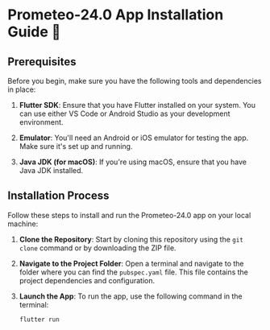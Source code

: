 # Prometeo-24.0 App Installation Guide 🚀

## Prerequisites

Before you begin, make sure you have the following tools and dependencies in place:

1. **Flutter SDK**: Ensure that you have Flutter installed on your system. You can use either VS Code or Android Studio as your development environment.
   
2. **Emulator**: You'll need an Android or iOS emulator for testing the app. Make sure it's set up and running.

3. **Java JDK (for macOS)**: If you're using macOS, ensure that you have Java JDK installed.

## Installation Process

Follow these steps to install and run the Prometeo-24.0 app on your local machine:

1. **Clone the Repository**: Start by cloning this repository using the `git clone` command or by downloading the ZIP file.

2. **Navigate to the Project Folder**: Open a terminal and navigate to the folder where you can find the `pubspec.yaml` file. This file contains the project dependencies and configuration.

3. **Launch the App**: To run the app, use the following command in the terminal:

   ```shell
   flutter run
